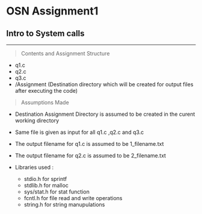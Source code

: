 # **OSN Assignment1**
## **Intro to System calls**

***
>Contents and Assignment Structure

- q1.c
- q2.c
- q3.c 
- /Assignment (Destination directory which will be created for output files after executing the code)

>Assumptions Made

- Destination Assignment Directory is assumed to be created in the curent working directory

- Same file is given as input for all q1.c ,q2.c and q3.c

- The output filename for q1.c is assumed to be 1_filename.txt

- The output filename for q2.c is assumed to be 2_filename.txt

- Libraries used :
    - stdio.h for sprintf
    - stdlib.h for malloc
    - sys/stat.h for stat function
    - fcntl.h for file read and write operations
    - string.h for string manupulations

























